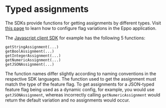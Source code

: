 # Typed assignments

The SDKs provide functions for getting assignments by different types. Visit [this page](/feature-flagging/concepts/flag-variations) to learn how to configure flag variations in the Eppo application.

The [Javascript client SDK](/sdks/client-sdks/javascript) for example has the following 5 functions:

```
getStringAssignment(...)
getBoolAssignment(...)
getIntegerAssignment(...)
getNumericAssignment(...)
getJSONAssignment(...)
```

The function names differ slightly according to naming conventions in the respective SDK languages. The function used to get the assignment must match the type of the feature flag. To get assignments for a JSON-typed feature flag being used as a dynamic config, for example, you would use `getJSONAssignment`, whereas incorrectly calling `getNumericAssignment` would return the default variation and no assignments would occur.
